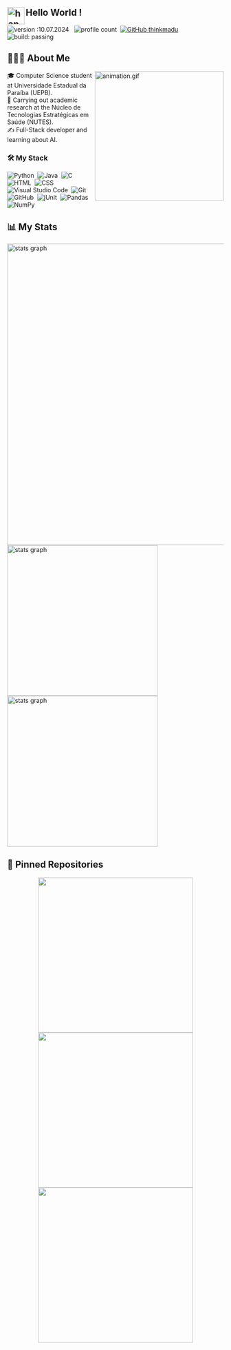 <div align="left"> 
  
  ## <img alt="handwavegif" src="https://user-images.githubusercontent.com/39513876/112366216-8cfe7400-8cfe-11eb-8116-7d3dbae20e97.gif" width='40' align="left"/> Hello World !
  
  ![version :10.07.2024](https://img.shields.io/badge/version-10.07.2024-informational) &nbsp;
  ![profile count](https://komarev.com/ghpvc/?username=thinkmadu&color=red)&nbsp;
  [![GitHub thinkmadu](https://img.shields.io/github/followers/thinkmadu?label=follow&style=social)](https://github.com/AbhishekSinghDhadwal)&nbsp;
  ![build: passing](https://img.shields.io/badge/build-passing-success)
</div>

## 👨🏻‍💻&nbsp;About Me
<img alt="animation.gif" src="https://github.com/thinkmadu/readmeTEST/blob/main/animation.png" align="right" width="300"/>

🎓&nbsp;Computer Science student at Universidade Estadual da Paraíba (UEPB).\
🔭&nbsp;Carrying out academic research at the Núcleo de Tecnologias Estratégicas em Saúde (NUTES).\
✍️&nbsp;Full-Stack developer and learning about AI.

### 🛠&nbsp;My Stack
![Python](https://img.shields.io/badge/-Python-05122A?style=flat&logo=python)&nbsp;
![Java](https://img.shields.io/badge/-Java-05122A?style=flat&logo=Java&logoColor=FFA518)&nbsp;
![C](https://img.shields.io/badge/-C-05122A?style=flat&logo=C&logoColor=A8B9CC)&nbsp;
![HTML](https://img.shields.io/badge/-HTML-05122A?style=flat&logo=HTML5)&nbsp;
![CSS](https://img.shields.io/badge/-CSS-05122A?style=flat&logo=CSS3&logoColor=1572B6)&nbsp;
![Visual Studio Code](https://img.shields.io/badge/-Visual%20Studio%20Code-05122A?style=flat&logo=visual-studio-code&logoColor=007ACC)&nbsp;
![Git](https://img.shields.io/badge/-Git-05122A?style=flat&logo=git)&nbsp;
![GitHub](https://img.shields.io/badge/-GitHub-05122A?style=flat&logo=github)&nbsp;
![jUnit](https://img.shields.io/badge/jUnit%20-%23150458.svg?&style=flat&logo=Java&logoColor=white)&nbsp;
![Pandas](https://img.shields.io/badge/pandas%20-%23150458.svg?&style=flat&logo=pandas&logoColor=white)&nbsp;
![NumPy](https://img.shields.io/badge/numpy%20-%23013243.svg?&style=flat&logo=numpy&logoColor=white)&nbsp;

## 📊&nbsp;My Stats
<div align="left">
  <img src="http://github-profile-summary-cards.vercel.app/api/cards/profile-details?username=thinkmadu&theme=gotham" width=700  alt="stats graph"/>
</div>
<div align="left">
  <img src="http://github-profile-summary-cards.vercel.app/api/cards/repos-per-language?username=thinkmadu&theme=gotham" width=350  alt="stats graph"/>
  <img src="http://github-profile-summary-cards.vercel.app/api/cards/productive-time?username=thinkmadu&theme=gotham&utcOffset=8" width=350  alt="stats graph"/>
</div>

## 📕&nbsp;Pinned Repositories
<p align="center">
	<a href="https://github.com/thinkmadu/2048-game">
		<img align="center" src="https://github-readme-stats.vercel.app/api/pin/?username=thinkmadu&repo=2048-game&hide_border=true&theme=dark&show_icons=true" width="360"/>
	</a>
	<a href="https://github.com/thinkmadu/calculadora">
		<img align="center" src="https://github-readme-stats.vercel.app/api/pin/?username=thinkmadu&repo=calculadora&hide_border=true&theme=dark&show_icons=true" width="360"/>
	</a>
	<a href="https://github.com/thinkmadu/portifolio_pessoal">
		<img align="center" src="https://github-readme-stats.vercel.app/api/pin/?username=thinkmadu&repo=portifolio_pessoal&hide_border=true&theme=dark&show_icons=true" width="360"/>
	</a>
</p>
